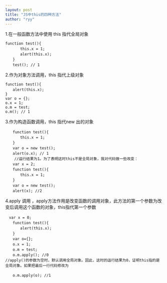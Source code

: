 ```yaml
---
layout: post
title: "JS中this的四种方法"
author: "ryy"
---
```


1.在一般函数方法中使用 this 指代全局对象
```
function test(){
　　　　this.x = 1;
　　　　alert(this.x);
　　}
　　test(); // 1
```
2.作为对象方法调用，this 指代上级对象
```
function test(){
　　alert(this.x);
}
var o = {};
o.x = 1;
o.m = test;
o.m(); // 1
```
3.作为构造函数调用，this 指代new 出的对象
```
　　function test(){
　　　　this.x = 1;
　　}
　　var o = new test();
　　alert(o.x); // 1
    //运行结果为1。为了表明这时this不是全局对象，我对代码做一些改变：
　　var x = 2;
　　function test(){
　　　　this.x = 1;
　　}
　　var o = new test();
　　alert(x); //2
```
4.apply 调用 ，apply方法作用是改变函数的调用对象，此方法的第一个参数为改变后调用这个函数的对象，this指代第一个参数
```
　var x = 0;
　　function test(){
　　　　alert(this.x);
　　}
　　var o={};
　　o.x = 1;
　　o.m = test;
　　o.m.apply(); //0
//apply()的参数为空时，默认调用全局对象。因此，这时的运行结果为0，证明this指的是全局对象。如果把最后一行代码修改为

　　o.m.apply(o); //1
```


